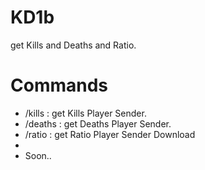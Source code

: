 # KD1b
get Kills and Deaths and Ratio.
# Commands
- /kills : get Kills Player Sender.
- /deaths : get Deaths Player Sender.
- /ratio : get Ratio Player Sender
Download
- 
- Soon..
